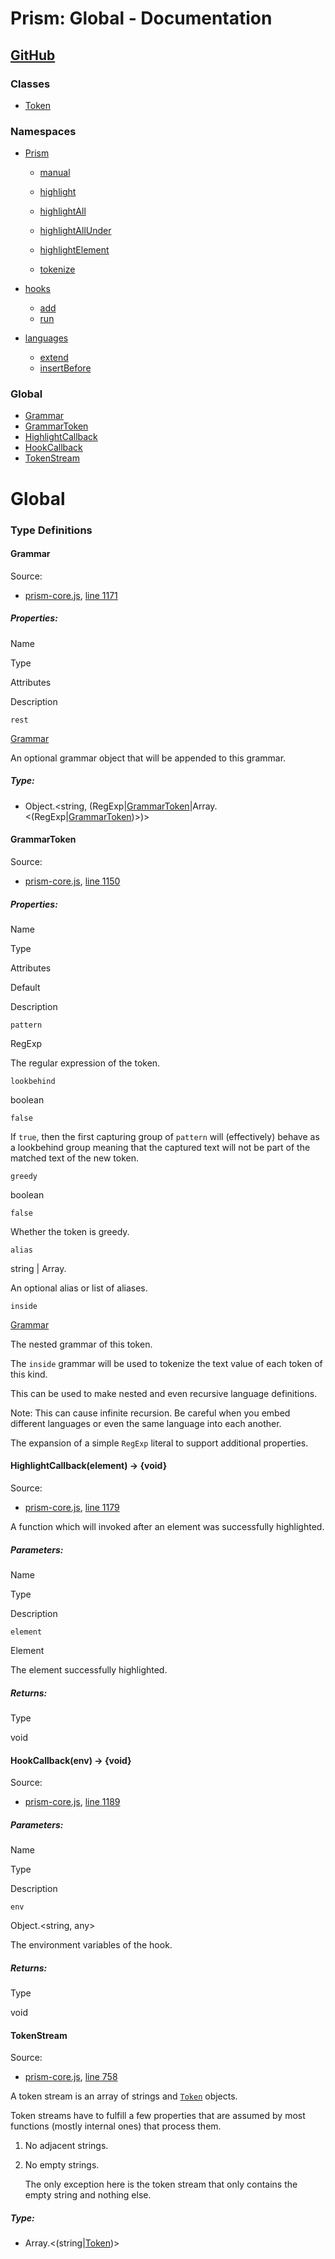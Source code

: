 # Prism: Global - Documentation

[GitHub](https://github.com/PrismJS/prism)
------------------------------------------

### Classes

*   [Token](Token.html)

### Namespaces

*   [Prism](Prism.html)

    *   [manual](Prism.html#.manual)

    *   [highlight](Prism.html#.highlight)
    *   [highlightAll](Prism.html#.highlightAll)
    *   [highlightAllUnder](Prism.html#.highlightAllUnder)
    *   [highlightElement](Prism.html#.highlightElement)
    *   [tokenize](Prism.html#.tokenize)
*   [hooks](Prism.hooks.html)
    *   [add](Prism.hooks.html#.add)
    *   [run](Prism.hooks.html#.run)
*   [languages](Prism.languages.html)
    *   [extend](Prism.languages.html#.extend)
    *   [insertBefore](Prism.languages.html#.insertBefore)

### Global

*   [Grammar](global.html#Grammar)
*   [GrammarToken](global.html#GrammarToken)
*   [HighlightCallback](global.html#HighlightCallback)
*   [HookCallback](global.html#HookCallback)
*   [TokenStream](global.html#TokenStream)

Global
======

### Type Definitions

#### Grammar

Source:

*   [prism-core.js](prism-core.js.html), [line 1171](prism-core.js.html#line1171)

##### Properties:

Name

Type

Attributes

Description

`rest`

[Grammar](global.html#Grammar)

<optional>

An optional grammar object that will be appended to this grammar.

##### Type:

*   Object.<string, (RegExp|[GrammarToken](global.html#GrammarToken)|Array.<(RegExp|[GrammarToken](global.html#GrammarToken))>)>

#### GrammarToken

Source:

*   [prism-core.js](prism-core.js.html), [line 1150](prism-core.js.html#line1150)

##### Properties:

Name

Type

Attributes

Default

Description

`pattern`

RegExp

The regular expression of the token.

`lookbehind`

boolean

<optional>

`false`

If `true`, then the first capturing group of `pattern` will (effectively) behave as a lookbehind group meaning that the captured text will not be part of the matched text of the new token.

`greedy`

boolean

<optional>

`false`

Whether the token is greedy.

`alias`

string | Array.<string>

<optional>

An optional alias or list of aliases.

`inside`

[Grammar](global.html#Grammar)

<optional>

The nested grammar of this token.

The `inside` grammar will be used to tokenize the text value of each token of this kind.

This can be used to make nested and even recursive language definitions.

Note: This can cause infinite recursion. Be careful when you embed different languages or even the same language into each another.

The expansion of a simple `RegExp` literal to support additional properties.

#### HighlightCallback(element) → {void}

Source:

*   [prism-core.js](prism-core.js.html), [line 1179](prism-core.js.html#line1179)

A function which will invoked after an element was successfully highlighted.

##### Parameters:

Name

Type

Description

`element`

Element

The element successfully highlighted.

##### Returns:

Type

void

#### HookCallback(env) → {void}

Source:

*   [prism-core.js](prism-core.js.html), [line 1189](prism-core.js.html#line1189)

##### Parameters:

Name

Type

Description

`env`

Object.<string, any>

The environment variables of the hook.

##### Returns:

Type

void

#### TokenStream

Source:

*   [prism-core.js](prism-core.js.html), [line 758](prism-core.js.html#line758)

A token stream is an array of strings and [`Token`](Token.html) objects.

Token streams have to fulfill a few properties that are assumed by most functions (mostly internal ones) that process them.

1.  No adjacent strings.

2.  No empty strings.

    The only exception here is the token stream that only contains the empty string and nothing else.


##### Type:

*   Array.<(string|[Token](Token.html))>
